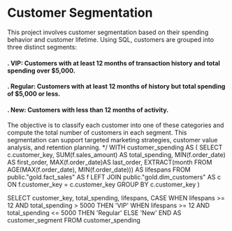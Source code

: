 # Customer Segmentation

This project involves customer segmentation based on their spending behavior and customer lifetime.
Using SQL, customers are grouped into three distinct segments:

#### . VIP:  Customers with at least 12 months of transaction history and total spending over $5,000.

#### . Regular: Customers with at least 12 months of history but total spending of $5,000 or less.

#### . New: Customers with less than 12 months of activity.

The objective is to classify each customer into one of these categories and compute the total number of customers in each segment. 
This segmentation can support targeted marketing strategies, customer value analysis, and retention planning.
*/
WITH customer_spending AS (
SELECT 
c.customer_key,
SUM(f.sales_amount) AS total_spending,
MIN(f.order_date) AS first_order,
MAX(f.order_date)AS last_order,
EXTRACT(month FROM  AGE(MAX(f.order_date), MIN(f.order_date)))  AS lifespans
FROM public."gold.fact_sales" AS f
LEFT JOIN public."gold.dim_customers" AS c
ON f.customer_key = c.customer_key
GROUP BY c.customer_key
)

SELECT 
customer_key,
total_spending,
lifespans,
CASE WHEN lifespans >= 12 AND total_spending > 5000 THEN 'VIP'
     WHEN lifespans >= 12 AND total_spending <= 5000 THEN 'Regular'
	 ELSE 'New'
END AS customer_segment
FROM customer_spending
